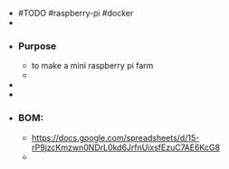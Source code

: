 - #TODO #raspberry-pi #docker
-
- ### Purpose
	- to make a mini raspberry pi farm
	-
-
-
- ### BOM:
	- https://docs.google.com/spreadsheets/d/15-rP9jzcKmzwn0NDrL0kd6JrfnUixsfEzuC7AE6KcG8
	-
